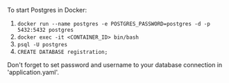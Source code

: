 To start Postgres in Docker:
1. `docker run --name postgres -e POSTGRES_PASSWORD=postgres -d -p 5432:5432 postgres`
2. `docker exec -it <CONTAINER_ID> bin/bash`
3. `psql -U postgres`
4. `CREATE DATABASE registration;`



Don't forget to set password and username to your database connection in 'application.yaml'.

